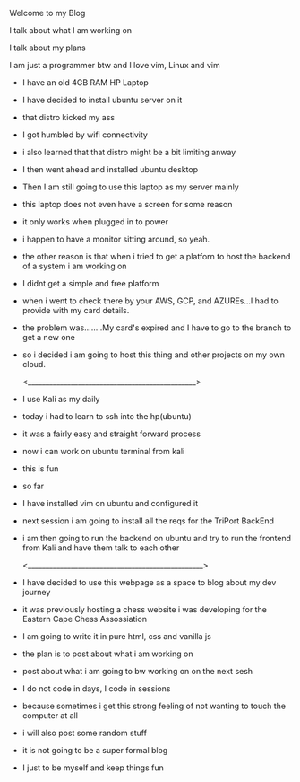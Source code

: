 Welcome to my Blog

I talk about what I am working on

I talk about my plans

I am just a programmer btw and I love vim, Linux and vim

- I have an old 4GB RAM HP Laptop
- I have decided to install ubuntu server on it
- that distro kicked my ass
- I got humbled by wifi connectivity
- i also learned that that distro might be a bit limiting anway
- I then went ahead and installed ubuntu desktop
- Then I am still going to use this laptop as my server mainly
- this laptop does not even have a screen for some reason
- it only works when plugged in to power
- i happen to have a monitor sitting around, so yeah.
- the other reason is that when i tried to get a platforn to host the backend of a system i am working on
- I didnt get a simple and free platform
- when i went to check there by your AWS, GCP, and AZUREs...I had to provide with my card details.
- the problem was........My card's expired and I have to go to the branch to get a new one
- so i decided i am going to host this thing and other projects on my own cloud.

    <_______________________________________________>

- I use Kali as my daily
- today i had to learn to ssh into the hp(ubuntu)
- it was a fairly easy and straight forward process
- now i can work on ubuntu terminal from kali
- this is fun
- so far
- I have installed vim on ubuntu and configured it
- next session i am going to install all the reqs for the TriPort BackEnd
- i am then going to run the backend on ubuntu and try to run the frontend from Kali and have them talk to each other

    <_________________________________________________>

- I have decided to use this webpage as a space to blog about my dev journey
- it was previously hosting a chess website i was developing for the Eastern Cape Chess Assossiation
- I am going to write it in pure html, css and vanilla js
- the plan is to post about what i am working on
- post about what i am going to bw working on on the next sesh
- I do not code in days, I code in sessions
- because sometimes i get this strong feeling of not wanting to touch the computer at all
- i will also post some random stuff
- it is not going to be a super formal blog
- I just to be myself and keep things fun

